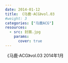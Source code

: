 ```yaml
---
date: 2014-01-12
title: 《马鹿·ACG》vol.03
#weight: 3
categories: ["马鹿ACG"]
resources:
  - src: 封面.jpg
    params:
      cover: true
---
```


《马鹿·ACG》vol.03 2014年1月